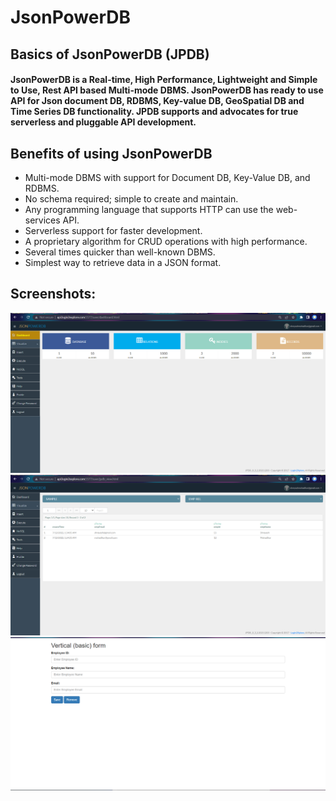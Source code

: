 # JsonPowerDB
<!---
Title of the Project
Description
Benefits of using JsonPowerDB
Release History (release of your JsonPowerDB related code on Github)
Additional you can have:

Table of contents
Illustrations
Scope of functionalities
Examples of use
Project status
Sources
Other information
-->


## **Basics of JsonPowerDB (JPDB)**

#### JsonPowerDB is a Real-time, High Performance, Lightweight and Simple to Use, Rest API based Multi-mode DBMS. JsonPowerDB has ready to use API for Json document DB, RDBMS, Key-value DB, GeoSpatial DB and Time Series DB functionality. JPDB supports and advocates for true serverless and pluggable API development.


## Benefits of using JsonPowerDB
  - Multi-mode DBMS with support for Document DB, Key-Value DB, and RDBMS.
  - No schema required; simple to create and maintain.
  - Any programming language that supports HTTP can use the web-services API.
  - Serverless support for faster development.
  - A proprietary algorithm for CRUD operations with high performance. 
  - Several times quicker than well-known DBMS.
  - Simplest way to retrieve data in a JSON format.
  
## Screenshots:

![](/Assets/1.png)
![](/Assets/2.png)
![](/Assets/3.png)
